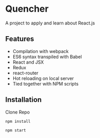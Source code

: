 # Quencher
A project to apply and learn about React.js

## Features

* Compilation with webpack
* ES6 syntax transpiled with Babel
* React and JSX
* Redux
* react-router
* Hot reloading on local server
* Tied together with NPM scripts
 
## Installation 

Clone Repo

``` text
npm install
```
``` text
npm start
```
